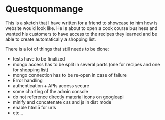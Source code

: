 # Questquonmange


This is a sketch that I have written for a friend to showcase to him how is website would look like. He is about to open a cook course business and wanted his customers to have access to the recipes they learned and be able to create automatically a shopping list.

There is a lot of things that still needs to be done:

 - tests have to be finalized 
 - mongo access has to be split in several parts (one for recipes and one for shopping list)
 - mongo connection has to be re-open in case of failure
 - Error handling
 - authentication + APIs access secure
 - some charting of the admin console
 - do not reference directly material icons on googleapi 
 - minify and concatenate css and js in dist mode
 - enable html5 for urls
 - etc...
